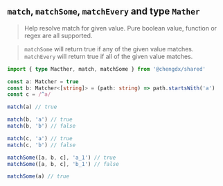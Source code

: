 ## `match`, `matchSome`, `matchEvery` and type `Mather`

> Help resolve match for given value. Pure boolean value, function or regex are all supported.

> `matchSome` will return true if any of the given value matches.
> `matchEvery` will return true if all of the given value matches.

```ts
import { type Macther, match, matchSome } from '@chengdx/shared'

const a: Matcher = true
const b: Matcher<[string]> = (path: string) => path.startsWith('a')
const c = /^a/

match(a) // true

match(b, 'a') // true
match(b, 'b') // false

match(c, 'a') // true
match(c, 'b') // false

matchSome([a, b, c], 'a_1') // true
matchSome([a, b, c], 'b_1') // false

matchSome(a) // true
```
